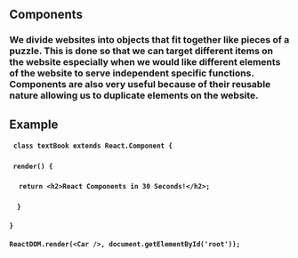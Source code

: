 ## Components

### We divide websites into objects that fit together like pieces of a puzzle. This is done so that we can target different items on the website especially when we would like different elements of the website to serve independent specific functions. Components are also very useful because of their reusable nature allowing us to duplicate elements on the website.

## Example

#### ` class textBook extends React.Component {`

#### &nbsp;&nbsp;`render() {`

#### &nbsp;&nbsp;&nbsp;` return <h2>React Components in 30 Seconds!</h2>;`

#### &nbsp;&nbsp;` }`

#### `}`

#### `ReactDOM.render(<Car />, document.getElementById('root'));`
